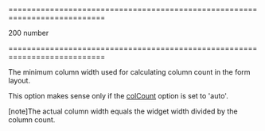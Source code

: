 <!--**
/*-------------------------------------------
    Auto-generated file. Do not modify.
-------------------------------------------

**-->
===========================================================================
<!--default-->200<!--/default-->
<!--type-->number<!--/type-->
===========================================================================

<!--shortDescription-->
The minimum column width used for calculating column count in the form layout.
<!--/shortDescription-->

<!--fullDescription-->
This option makes sense only if the [colCount]({basewidgetpath}/Configuration/#colCount) option is set to 'auto'.

[note]The actual column width equals the widget width divided by the column count.


<!--/fullDescription-->